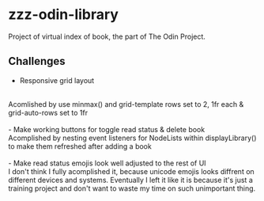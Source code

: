 # zzz-odin-library

Project of virtual index of book, the part of The Odin Project.

## Challenges

- Responsive grid layout
<br>
Acomlished by use minmax() and grid-template rows set to 2, 1fr each & grid-auto-rows set to 1fr
<br><br>
- Make working buttons for toggle read status & delete book
<br>
Acomplished by nesting event listeners for NodeLists within displayLibrary() to make them refreshed after adding a book
<br><br>
- Make read status emojis look well adjusted to the rest of UI
<br>
I don't think I fully acomplished it, because unicode emojis looks diffrent on different devices and systems. Eventually I left it like it is because it's just a training project and don't want to waste my time on such unimportant thing.